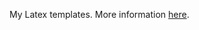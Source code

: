 My Latex templates. More information [here](http://lpuettmann.github.io/2016/04/23/reasonable-latex-templates/).
